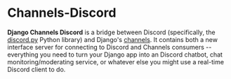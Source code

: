 # Channels-Discord

**Django Channels Discord** is a bridge between Discord (specifically, the [discord.py](https://github.com/Rapptz/discord.py) Python library) and Django's [channels](https://github.com/django/channels).  It contains both a new interface server for connecting to Discord and Channels consumers -- everything you need to turn your Django app into an Discord chatbot, chat monitoring/moderating service, or whatever else you might use a real-time Discord client to do.
